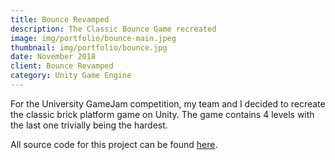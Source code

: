 ```yaml
---
title: Bounce Revamped
description: The Classic Bounce Game recreated
image: img/portfolio/bounce-main.jpeg
thumbnail: img/portfolio/bounce.jpg
date: November 2018
client: Bounce Revamped
category: Unity Game Engine
---
```

For the University GameJam competition, my team and I decided to recreate the classic brick platform game on Unity. The game contains 4 levels with the last one trivially being the hardest.

All source code for this project can be found [here](https://github.com/kartsridhar/Bounce-Revamped).
